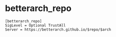 # betterarch_repo

```
[betterarch_repo]
SigLevel = Optional TrustAll
Server = https://betterarch.github.io/$repo/$arch
```
